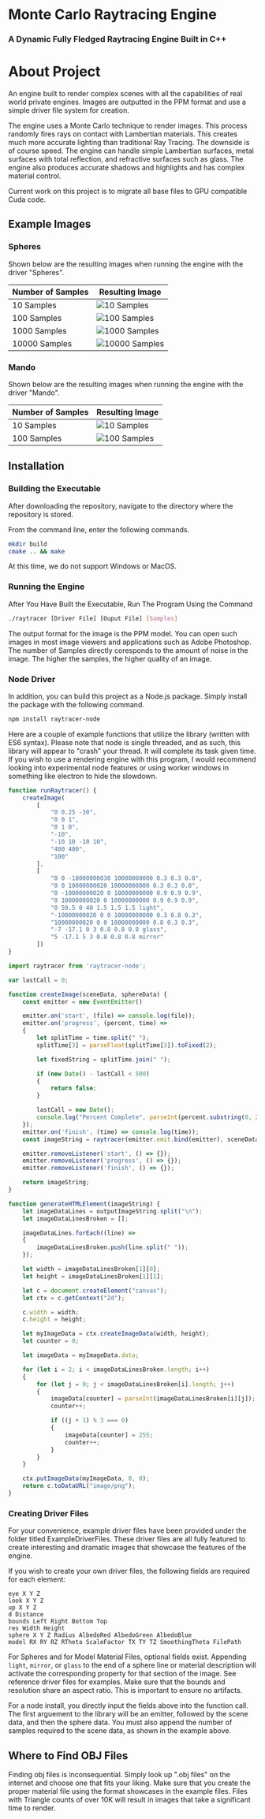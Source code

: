 # Monte Carlo Raytracing Engine

### A Dynamic Fully Fledged Raytracing Engine Built in C++

# About Project

An engine built to render complex scenes with all the capabilities of real world private engines. Images are outputted in the PPM format and use a simple driver file system for creation.

The engine uses a Monte Carlo technique to render images. This process randomly fires rays on contact with Lambertian materials. This creates much more accurate lighting than traditional Ray Tracing. The downside is of course speed. The engine can handle simple Lambertian surfaces, metal surfaces with total reflection, and refractive surfaces such as glass. The engine also produces accurate shadows and highlights and has complex material control.

Current work on this project is to migrate all base files to GPU compatible Cuda code.

## Example Images

### Spheres

Shown below are the resulting images when running the engine with the driver "Spheres".

| Number of Samples | Resulting Image |
| ----------------- | --------------- |
| 10 Samples | ![10 Samples](./ExampleDriverFiles/Spheres/Images/JPG/Spheres10.jpg) |
| 100 Samples | ![100 Samples](./ExampleDriverFiles/Spheres/Images/JPG/Spheres100.jpg) |
| 1000 Samples | ![1000 Samples](./ExampleDriverFiles/Spheres/Images/JPG/Spheres1000.jpg) |
| 10000 Samples | ![10000 Samples](./ExampleDriverFiles/Spheres/Images/JPG/Spheres10000.jpg) |

### Mando

Shown below are the resulting images when running the engine with the driver "Mando".

| Number of Samples | Resulting Image |
| ----------------- | --------------- |
| 10 Samples | ![10 Samples](./ExampleDriverFiles/Mando/Images/JPG/Mando10.jpg) |
| 100 Samples | ![100 Samples](./ExampleDriverFiles/Mando/Images/JPG/Mando100.jpg) |

## Installation

### Building the Executable

After downloading the repository, navigate to the directory where the repository is stored.

From the command line, enter the following commands.

``` bash
mkdir build
cmake .. && make
```

At this time, we do not support Windows or MacOS.

### Running the Engine

After You Have Built the Executable, Run The Program Using the Command 

``` bash
./raytracer [Driver File] [Ouput File] [Samples]
```

The output format for the image is the PPM model. You can open such images in most image viewers and applications such as Adobe Photoshop. The number of Samples directly coresponds to the amount of noise in the image. The higher the samples, the higher quality of an image.

### Node Driver

In addition, you can build this project as a Node.js package. Simply install the package with the following command.

```bash
npm install raytracer-node
```

Here are a couple of example functions that utilize the library (written with ES6 syntax). Please note that node is single threaded, and as such, this library will appear to "crash" your thread. It will complete its task given time. If you wish to use a rendering engine with this program, I would recommend looking into experimental node features or using worker windows in something like electron to hide the slowdown.

```javascript
function runRaytracer() {
    createImage(
        [
            "0 0.25 -30", 
            "0 0 1", 
            "0 1 0", 
            "-10", 
            "-10 10 -10 10", 
            "400 400", 
            "100"
        ],
		[
			"0 0 -10000000030 10000000000 0.3 0.3 0.8",
			"0 0 10000000020 10000000000 0.3 0.3 0.8",
			"0 -10000000020 0 10000000000 0.9 0.9 0.9",
			"0 10000000020 0 10000000000 0.9 0.9 0.9",
			"0 59.5 0 40 1.5 1.5 1.5 light",
			"-10000000020 0 0 10000000000 0.3 0.8 0.3",
			"10000000020 0 0 10000000000 0.8 0.3 0.3",
			"-7 -17.1 0 3 0.8 0.8 0.8 glass",
			"5 -17.1 5 3 0.8 0.8 0.8 mirror"
		])
}
```

```javascript
import raytracer from 'raytracer-node';

var lastCall = 0;

function createImage(sceneData, sphereData) {
    const emitter = new EventEmitter()

	emitter.on('start', (file) => console.log(file));
	emitter.on('progress', (percent, time) =>
	{
        let splitTime = time.split(" ");
        splitTime[3] = parseFloat(splitTime[3]).toFixed(2);

        let fixedString = splitTime.join(" ");

        if (new Date() - lastCall < 500)
        {
            return false;
        }

        lastCall = new Date();
        console.log("Percent Complete", parseInt(percent.substring(0, 2)), "Time Remaining", fixedString);
    });
    emitter.on('finish', (time) => console.log(time));
    const imageString = raytracer(emitter.emit.bind(emitter), sceneData, sphereData);

    emitter.removeListener('start', () => {});
	emitter.removeListener('progress', () => {});
	emitter.removeListener('finish', () => {});

    return imageString;
}
```

```javascript
function generateHTMLElement(imageString) {
    let imageDataLines = outputImageString.split("\n");
    let imageDataLinesBroken = [];

    imageDataLines.forEach((line) =>
    {
        imageDataLinesBroken.push(line.split(" "));
    });

    let width = imageDataLinesBroken[1][0];
    let height = imageDataLinesBroken[1][1];

    let c = document.createElement("canvas");
    let ctx = c.getContext("2d");

    c.width = width;
    c.height = height;

    let myImageData = ctx.createImageData(width, height);
    let counter = 0;

    let imageData = myImageData.data;

    for (let i = 2; i < imageDataLinesBroken.length; i++)
    {
        for (let j = 0; j < imageDataLinesBroken[i].length; j++)
        {
            imageData[counter] = parseInt(imageDataLinesBroken[i][j]);
            counter++;

            if ((j + 1) % 3 === 0)
            {
                imageData[counter] = 255;
                counter++;
            }
        }
    }

    ctx.putImageData(myImageData, 0, 0);
    return c.toDataURL("image/png");
}
```

### Creating Driver Files

For your convenience, example driver files have been provided under the folder titled ExampleDriverFiles. These driver
files are all fully featured to create interesting and dramatic images that showcase the features of the engine.

If you wish to create your own driver files, the following fields are required for each element:

```
eye X Y Z  
look X Y Z  
up X Y Z  
d Distance  
bounds Left Right Bottom Top  
res Width Height  
sphere X Y Z Radius AlbedoRed AlbedoGreen AlbedoBlue  
model RX RY RZ RTheta ScaleFactor TX TY TZ SmoothingTheta FilePath
```

For Spheres and for Model Material Files, optional fields exist. Appending `light`, `mirror`, or `glass` to the end of a sphere line or material description will activate the corresponding property for that section of the image. See reference driver files for examples. Make sure that the bounds and resolution share an aspect ratio. This is important to ensure no artifacts.

For a node install, you directly input the fields above into the function call. The first arguement to the library will be an emitter, followed by the scene data, and then the sphere data. You must also append the number of samples required to the scene data, as shown in the example above.

## Where to Find OBJ Files

Finding obj files is inconsequential. Simply look up ".obj files" on the internet and choose one that fits your liking.
Make sure that you create the proper material file using the format showcases in the example files. Files with Triangle counts of over 10K will result in images that take a significant time to render.
